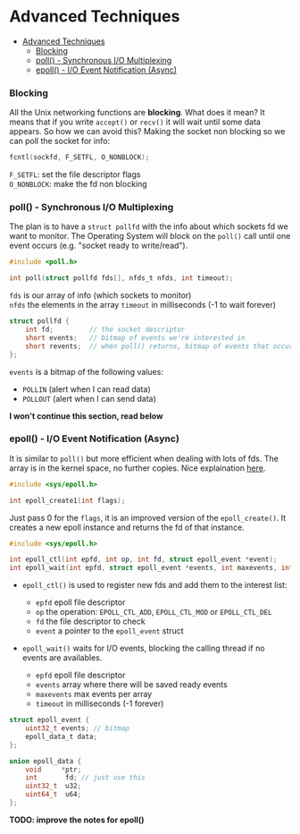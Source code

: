 # Advanced Techniques

- [Advanced Techniques](#advanced-techniques)
    - [Blocking](#blocking)
    - [poll() - Synchronous I/O Multiplexing](#poll---synchronous-io-multiplexing)
    - [epoll() - I/O Event Notification (Async)](#epoll---io-event-notification-async)

### Blocking
All the Unix networking functions are **blocking**. What does it mean? It means that if you write `accept()` or `recv()` it will wait until some data appears. So how we can avoid this? Making the socket non blocking so we can poll the socket for info:

```c
fcntl(sockfd, F_SETFL, O_NONBLOCK);
```

`F_SETFL`: set the file descriptor flags  
`O_NONBLOCK`: make the fd non blocking

### poll() - Synchronous I/O Multiplexing
The plan is to have a `struct pollfd` with the info about which sockets fd we want to monitor. The Operating System will block on the `poll()` call until one event occurs (e.g. "socket ready to write/read").

```c
#include <poll.h>

int poll(struct pollfd fds[], nfds_t nfds, int timeout);
```

`fds` is our array of info (which sockets to monitor)  
`nfds` the elements in the array
`timeout` in milliseconds (-1 to wait forever)

```c
struct pollfd {
    int fd;         // the socket descriptor
    short events;   // bitmap of events we're interested in
    short revents;  // when poll() returns, bitmap of events that occurred
};
```

`events` is a bitmap of the following values:
- `POLLIN` (alert when I can read data)
- `POLLOUT` (alert when I can send data)

**I won't continue this section, read below**

### epoll() - I/O Event Notification (Async)
It is similar to `poll()` but more efficient when dealing with lots of fds. The array is in the kernel space, no further copies. Nice explaination [here](https://copyconstruct.medium.com/the-method-to-epolls-madness-d9d2d6378642).

```c
#include <sys/epoll.h>

int epoll_create1(int flags);
```

Just pass 0 for the `flags`, it is an improved version of the `epoll_create()`. It creates a new epoll instance and returns the fd of that instance.

```c
#include <sys/epoll.h>

int epoll_ctl(int epfd, int op, int fd, struct epoll_event *event);
int epoll_wait(int epfd, struct epoll_event *events, int maxevents, int timeout);
```

- `epoll_ctl()` is used to register new fds and add them to the interest list:
    - `epfd` epoll file descriptor
    - `op` the operation: `EPOLL_CTL_ADD`, `EPOLL_CTL_MOD` or `EPOLL_CTL_DEL`
    - `fd` the file descriptor to check
    - `event` a pointer to the `epoll_event` struct

- `epoll_wait()` waits for I/O events, blocking the calling thread if no events are availables.
    - `epfd` epoll file descriptor
    - `events` array where there will be saved ready events
    - `maxevents` max events per array
    - `timeout` in milliseconds (-1 forever)

```c
struct epoll_event {
    uint32_t events; // bitmap
    epoll_data_t data;
};

union epoll_data {
    void     *ptr;
    int       fd; // just use this
    uint32_t  u32;
    uint64_t  u64;
};
```

**TODO: improve the notes for epoll()**
